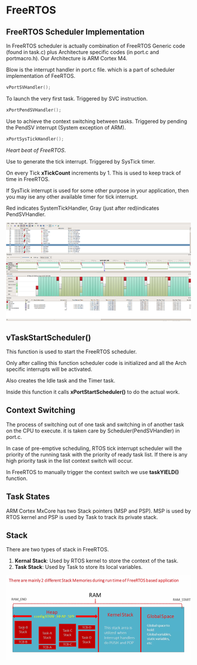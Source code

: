 # FreeRTOS

## FreeRTOS Scheduler Implementation

In FreeRTOS scheduler is actually combination of FreeRTOS Generic code (found in task.c) plus Architecture specific codes (in port.c and portmacro.h). Our Architecture is ARM Cortex M4.

Blow is the interrupt handler in port.c file. which is a part of scheduler implementation of FeeRTOS.

```c
vPortSVHandler();
```

To launch the very first task. Triggered by SVC instruction.

```c
xPortPendSVHandler();
```

Use to achieve the context switching between tasks. Triggered by pending the PendSV interrupt (System exception of ARM).

```c
xPortSysTickHandler();
```

*Heart beat of FreeRTOS*.

Use to generate the tick interrupt. Triggered by SysTick timer.

On every Tick **xTickCount** increments by 1. This is used to keep track of time in FreeRTOS.

If SysTick interrupt is used for some other purpose in your application, then you may ise any other available timer for tick interrupt.

Red indicates SystemTickHandler, Gray (just after red)indicates PendSVHandler.

![FreeRTOS Scheduler](./images/output.png)

## vTaskStartScheduler()

This function is used to start the FreeRTOS scheduler.

Only after calling this function scheduler code is initialized and all the Arch specific interrupts will be activated.

Also creates the Idle task and the Timer task.

Inside this function it calls **xPortStartScheduler()** to do the actual work.

## Context Switching

The process of switching out of one task and switching in of another task on the CPU to execute. it is taken care by Scheduler(PendSVHandler) in port.c.

In case of pre-emptive scheduling, RTOS tick interrupt scheduler will the priority of the running task with the priority  of ready task list. If there is any high priority task in the list context switch will occur.

In FreeRTOS to manually trigger the context switch we use **taskYIELD()** function.

## Task States

ARM Cortex MxCore has two Stack pointers (MSP and PSP). MSP is used by RTOS kernel and PSP is used by Task to track its private stack.

## Stack

There are two types of stack in FreeRTOS.

1. **Kernal Stack**: Used by RTOS kernel to store the context of the task.
2. **Task Stack**: Used by Task to store its local variables.

![FreeRTOS Stack](./images/Stack.png)

